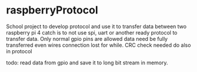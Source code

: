 # raspberryProtocol
School project to develop protocol and use it to transfer data between two raspberry pi 4
catch is to not use spi, uart or another ready protocol to transfer data. Only normal gpio pins are allowed
data need be fully transferred even wires connection lost for while.
CRC check needed do also in protocol

todo:
read data from gpio and save it to long bit stream in memory.
